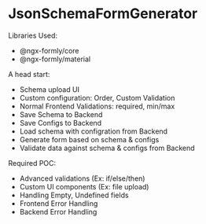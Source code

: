 # JsonSchemaFormGenerator

Libraries Used:
- @ngx-formly/core
- @ngx-formly/material

A head start:
- Schema upload UI
- Custom configuration: Order, Custom Validation
- Normal Frontend Validations: required, min/max
- Save Schema to Backend
- Save Configs to Backend
- Load schema with configration from Backend
- Generate form based on schema & configs
- Validate data against schema & configs from Backend

Required POC:
- Advanced validations (Ex: if/else/then)
- Custom UI components (Ex: file upload)
- Handling Empty, Undefined fields
- Frontend Error Handling
- Backend Error Handling
